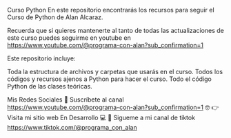 Curso Python
En este repositorio encontrarás los recursos para seguir el Curso de Python de Alan Alcaraz.

Recuerda que si quieres mantenerte al tanto de todas las actualizaciones de este curso puedes seguirme en youtube en https://www.youtube.com/@programa-con-alan?sub_confirmation=1

Este repositorio incluye:

Toda la estructura de archivos y carpetas que usarás en el curso.
Todos los códigos y recursos ajenos a Python para hacer el curso.
Todo el código Python de las clases teóricas.

Mis Redes Sociales
🔔 Suscríbete al canal https://www.youtube.com/@programa-con-alan?sub_confirmation=1 🤓
👉 Visita mi sitio web En Desarrollo 💻
📲 Sigueme a mi canal de tiktok https://www.tiktok.com/@programa_con_alan